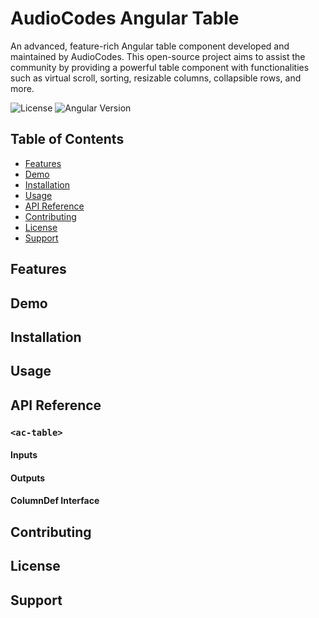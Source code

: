 # AudioCodes Angular Table

An advanced, feature-rich Angular table component developed and maintained by AudioCodes. This open-source project aims to assist the community by providing a powerful table component with functionalities such as virtual scroll, sorting, resizable columns, collapsible rows, and more.

![License](https://img.shields.io/badge/license-MIT-blue.svg)
![Angular Version](https://img.shields.io/badge/angular-%5E14.0.0-brightgreen.svg)

## Table of Contents

- [Features](#features)
- [Demo](#demo)
- [Installation](#installation)
- [Usage](#usage)
- [API Reference](#api-reference)
- [Contributing](#contributing)
- [License](#license)
- [Support](#support)

## Features

[//]: # (- **Virtual Scroll**: Efficiently handle large datasets by rendering only the visible rows.)

[//]: # (- **Sorting**: Click on column headers to sort data ascending or descending.)

[//]: # (- **Resizable Columns**: Adjust column widths to fit your content.)

[//]: # (- **Collapsible Rows**: Expandable rows to display nested or additional data.)

[//]: # (- **Pagination**: Navigate through data with built-in pagination controls.)

[//]: # (- **Row Selection**: Single or multiple row selection capabilities.)

[//]: # (- **Filtering**: Filter data based on column values.)

[//]: # (- **Custom Templates**: Fully customizable cell templates.)

[//]: # (- **Accessibility**: Compliant with ARIA standards for an inclusive experience.)

[//]: # (- **Theming**: Easy theming with CSS variables or custom styles.)

## Demo

[//]: # (Check out our [Live Demo]&#40;https://github.com/audiocodes/angular-table-demo&#41; to see the table in action.)

## Installation

[//]: # (Install the package via npm:)

[//]: # ()
[//]: # (```bash)

[//]: # (npm install @audiocodes/angular-table --save)

[//]: # (```)

## Usage

[//]: # ()
[//]: # (Import the `AcTableModule` in your module:)

[//]: # ()
[//]: # (```typescript)

[//]: # (import { AcTableModule } from '@audiocodes/angular-table';)

[//]: # ()
[//]: # (@NgModule&#40;{)

[//]: # (  imports: [)

[//]: # (    // other imports...)

[//]: # (    AcTableModule)

[//]: # (  ],)

[//]: # (  // declarations, providers, bootstrap...)

[//]: # (}&#41;)

[//]: # (export class AppModule { })

[//]: # (```)

[//]: # ()
[//]: # (Use the component in your template:)

[//]: # ()
[//]: # (```html)

[//]: # (<ac-table [columns]="columns" [data]="data" &#40;rowClick&#41;="onRowClick&#40;$event&#41;">)

[//]: # (</ac-table>)

[//]: # (```)

[//]: # ()
[//]: # (Define your data and columns in your component:)

[//]: # ()
[//]: # (```typescript)

[//]: # (export class AppComponent {)

[//]: # (  data = [)

[//]: # (    { id: 1, name: 'John Doe', age: 28, department: 'Engineering' },)

[//]: # (    { id: 2, name: 'Jane Smith', age: 34, department: 'Marketing' },)

[//]: # (    // more data...)

[//]: # (  ];)

[//]: # ()
[//]: # (  columns = [)

[//]: # (    { field: 'id', header: 'ID', sortable: true },)

[//]: # (    { field: 'name', header: 'Name', sortable: true, resizable: true },)

[//]: # (    { field: 'age', header: 'Age', sortable: true },)

[//]: # (    { field: 'department', header: 'Department', sortable: true },)

[//]: # (  ];)

[//]: # ()
[//]: # (  onRowClick&#40;rowData: any&#41; {)

[//]: # (    console.log&#40;'Row clicked:', rowData&#41;;)

[//]: # (  })

[//]: # (})

[//]: # (```)

## API Reference

### `<ac-table>`

#### Inputs

[//]: # (- `@Input&#40;&#41; data: any[]`  )

[//]: # (  The array of data objects to display in the table.)

[//]: # ()
[//]: # (- `@Input&#40;&#41; columns: ColumnDef[]`  )

[//]: # (  Defines the columns of the table.)

[//]: # ()
[//]: # (- `@Input&#40;&#41; virtualScroll: boolean`  )

[//]: # (  Enables virtual scrolling. Default is `false`.)

[//]: # ()
[//]: # (- `@Input&#40;&#41; pageSize: number`  )

[//]: # (  Number of items per page when pagination is enabled.)

[//]: # ()
[//]: # (- `@Input&#40;&#41; resizable: boolean`  )

[//]: # (  Allows columns to be resizable. Default is `false`.)

#### Outputs

[//]: # (- `@Output&#40;&#41; rowClick: EventEmitter<any>`  )

[//]: # (  Emits the data object of the clicked row.)

[//]: # ()
[//]: # (- `@Output&#40;&#41; sortChange: EventEmitter<SortEvent>`  )

[//]: # (  Emits when the sorting changes.)

#### ColumnDef Interface

[//]: # (```typescript)

[//]: # (interface ColumnDef {)

[//]: # (  field: string;)

[//]: # (  header: string;)

[//]: # (  sortable?: boolean;)

[//]: # (  resizable?: boolean;)

[//]: # (  template?: TemplateRef<any>;)

[//]: # (})

[//]: # (```)

[//]: # ()
[//]: # (- `field`: The property name of the data object.)

[//]: # (- `header`: The display name of the column header.)

[//]: # (- `sortable`: Enables sorting on this column.)

[//]: # (- `resizable`: Allows the column to be resizable.)

[//]: # (- `template`: Custom template for cell rendering.)

## Contributing

[//]: # (Contributions are welcome! Please read our [Contributing Guidelines]&#40;CONTRIBUTING.md&#41; before submitting a pull request.)

[//]: # ()
[//]: # (1. Fork the repository.)

[//]: # (2. Create your feature branch: `git checkout -b feature/my-new-feature`.)

[//]: # (3. Commit your changes: `git commit -am 'Add some feature'`.)

[//]: # (4. Push to the branch: `git push origin feature/my-new-feature`.)

[//]: # (5. Submit a pull request.)

## License

[//]: # (This project is licensed under the MIT License - see the [LICENSE]&#40;LICENSE&#41; file for details.)

## Support

[//]: # (If you have any questions or need help, feel free to open an issue on the repository or contact us at [opensource@audiocodes.com]&#40;mailto:opensource@audiocodes.com&#41;.)

[//]: # ()
[//]: # (---)

[//]: # ()
[//]: # (Thank you for using the AudioCodes Angular Table component! We hope it serves your project well. Happy coding!)
